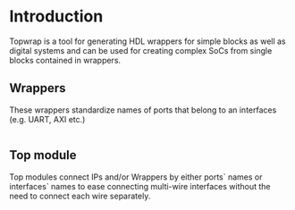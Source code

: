 # Introduction

Topwrap is a tool for generating HDL wrappers for simple blocks as well as digital systems and can be used for creating complex SoCs from single blocks contained in wrappers.


## Wrappers
These wrappers standardize names of ports that belong to an interfaces (e.g. UART, AXI etc.)

```{image} img/wrapper.png
```
## Top module
Top modules connect IPs and/or Wrappers by either ports\` names or interfaces\` names to ease connecting multi-wire interfaces without the need to connect each wire separately.

```{image} img/ipconnect.png
```

